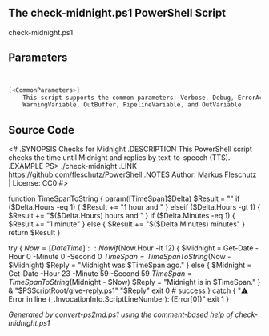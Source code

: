 ## The check-midnight.ps1 PowerShell Script

check-midnight.ps1 


## Parameters
```powershell


[<CommonParameters>]
    This script supports the common parameters: Verbose, Debug, ErrorAction, ErrorVariable, WarningAction, 
    WarningVariable, OutBuffer, PipelineVariable, and OutVariable.
```

## Source Code
<#
.SYNOPSIS
	Checks for Midnight
.DESCRIPTION
	This PowerShell script checks the time until Midnight and replies by text-to-speech (TTS).
.EXAMPLE
	PS> ./check-midnight
.LINK
	https://github.com/fleschutz/PowerShell
.NOTES
	Author: Markus Fleschutz | License: CC0
#>

function TimeSpanToString { param([TimeSpan]$Delta)
	$Result = ""
	if ($Delta.Hours -eq 1) {       $Result += "1 hour and "
	} elseif ($Delta.Hours -gt 1) { $Result += "$($Delta.Hours) hours and "
	}
	if ($Delta.Minutes -eq 1) { $Result += "1 minute"
	} else {                    $Result += "$($Delta.Minutes) minutes"
	}
	return $Result
}

try {
	$Now = [DateTime]::Now
	if ($Now.Hour -lt 12) {
		$Midnight = Get-Date -Hour 0 -Minute 0 -Second 0
		$TimeSpan = TimeSpanToString($Now - $Midnight)
		$Reply = "Midnight was $TimeSpan ago."
	} else {
		$Midnight = Get-Date -Hour 23 -Minute 59 -Second 59
		$TimeSpan = TimeSpanToString($Midnight - $Now)
		$Reply = "Midnight is in $TimeSpan."
	}
	& "$PSScriptRoot/give-reply.ps1" "$Reply"
	exit 0 # success
} catch {
	"⚠️ Error in line $($_.InvocationInfo.ScriptLineNumber): $($Error[0])"
	exit 1
}

*Generated by convert-ps2md.ps1 using the comment-based help of check-midnight.ps1*
